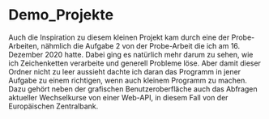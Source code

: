 # Demo_Projekte
Auch die Inspiration zu diesem kleinen Projekt kam durch eine der Probe-Arbeiten, nähmlich die Aufgabe 2 von der Probe-Arbeit die 
ich am 16. Dezember 2020 hatte. Dabei ging es natürlich mehr darum zu sehen, wie ich Zeichenketten verarbeite und generell Probleme
löse. Aber damit dieser Ordner nicht zu leer aussieht dachte ich daran das Programm in jener Aufgabe zu einem richtigen, wenn auch 
kleinem Programm zu machen. Dazu gehört neben der grafischen Benutzeroberfläche auch das Abfragen aktueller Wechselkurse von einer
Web-API, in diesem Fall von der Europäischen Zentralbank.
